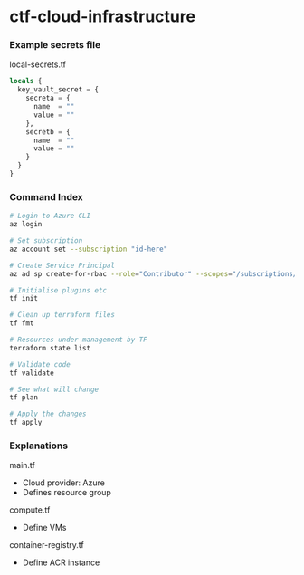 # ctf-cloud-infrastructure

### Example secrets file
local-secrets.tf
```terraform
locals {
  key_vault_secret = {
    secreta = {
      name  = ""
      value = ""
    },
    secretb = {
      name  = ""
      value = ""
    }
  }
}

```

### Command Index
```bash
# Login to Azure CLI
az login

# Set subscription
az account set --subscription "id-here"

# Create Service Principal
az ad sp create-for-rbac --role="Contributor" --scopes="/subscriptions/<SUBSCRIPTION_ID>"
```


```bash
# Initialise plugins etc
tf init

# Clean up terraform files
tf fmt

# Resources under management by TF
terraform state list

# Validate code
tf validate

# See what will change
tf plan

# Apply the changes
tf apply
```


### Explanations

main.tf
 - Cloud provider: Azure
 - Defines resource group

compute.tf
 - Define VMs

container-registry.tf
 - Define ACR instance
